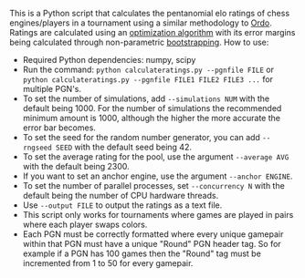 This is a Python script that calculates the pentanomial elo ratings of chess engines/players in a tournament using a similar methodology to [Ordo](https://github.com/michiguel/Ordo). Ratings are calculated using an [optimization algorithm](https://en.wikipedia.org/wiki/Limited-memory_BFGS) with its error margins being calculated through non-parametric [bootstrapping](https://en.wikipedia.org/wiki/Bootstrapping_(statistics)).
How to use:
- Required Python dependencies: numpy, scipy
- Run the command: `python calculateratings.py --pgnfile FILE` or `python calculateratings.py --pgnfile FILE1 FILE2 FILE3 ...` for multiple PGN's.
- To set the number of simulations, add `--simulations NUM` with the default being 1000. For the number of simulations the recommended minimum amount is 1000, although the higher the more accurate the error bar becomes.
- To set the seed for the random number generator, you can add `--rngseed SEED` with the default seed being 42.
- To set the average rating for the pool, use the argument `--average AVG` with the default being 2300.
- If you want to set an anchor engine, use the argument `--anchor ENGINE`.
- To set the number of parallel processes, set `--concurrency N` with the default being the number of CPU hardware threads.
- Use `--output FILE` to output the ratings as a text file.
- This script only works for tournaments where games are played in pairs where each player swaps colors.
- Each PGN must be correctly formatted where every unique gamepair within that PGN must have a unique "Round" PGN header tag. So for example if a PGN has 100 games then the "Round" tag must be incremented from 1 to 50 for every gamepair.
